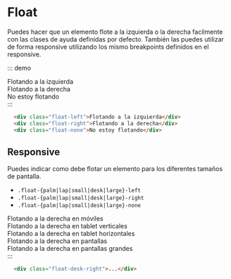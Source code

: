# Float

Puedes hacer que un elemento flote a la izquierda o la derecha facilmente con las clases de ayuda definidas por defecto. También las puedes utilizar de forma responsive utilizando los mismo breakpoints definidos en el responsive.

::: demo
<div class="page--float">
  <div class="clearfix margin-bottom-double">
    <div class="page-block float-left">Flotando a la izquierda</div>
    <div class="page-block float-right">Flotando a la derecha</div>
  </div>

  <div class="page-block float-none">No estoy flotando</div>
</div>
:::

```html
  <div class="float-left">Flotando a la izquierda</div>
  <div class="float-right">Flotando a la derecha</div>
  <div class="float-none">No estoy flotando</div>
```

## Responsive

Puedes indicar como debe flotar un elemento para los diferentes tamaños de pantalla.

* `.float-{palm|lap|small|desk|large}-left`
* `.float-{palm|lap|small|desk|large}-right`
* `.float-{palm|lap|small|desk|large}-none`


<div class="page--float">
  <div class="clearfix">
    <div class="page-block float-palm-right">Flotando a la derecha en móviles</div>
  </div>

  <div class="clearfix">
    <div class="page-block float-lap-right">Flotando a la derecha en tablet verticales</div>
  </div>

  <div class="clearfix">
    <div class="page-block float-small-right">Flotando a la derecha en tablet horizontales</div>
  </div>

  <div class="clearfix">
    <div class="page-block float-desk-right">Flotando a la derecha en pantallas</div>
  </div>

  <div class="clearfix">
    <div class="page-block float-large-right">Flotando a la derecha en pantallas grandes</div>
  </div>
</div>
:::

```html
  <div class="float-desk-right">...</div>
```
